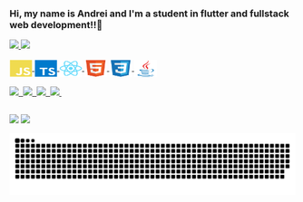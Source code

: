
### Hi, my name is Andrei and I'm a student in flutter and fullstack web development!!👋

<div>
  <a href="https://github.com/Anndrei87">
  <img height="181em" src="https://github-readme-stats.vercel.app/api?username=Anndrei87&show_icons=true&theme=dracula&include_all_commits=true&count_private=true"/>
  <img height="181em" src="https://github-readme-stats.vercel.app/api/top-langs/?username=Anndrei87&layout=compact&langs_count=7&theme=dracula"/>
</div>
  <div style="display: inline_block"><br>
    <img align="center" alt="Andrei-Js" height="30" width="40" src="https://raw.githubusercontent.com/devicons/devicon/master/icons/javascript/javascript-plain.svg">
    <img align="center" alt="Andrei-Ts" height="30" width="40" src="https://raw.githubusercontent.com/devicons/devicon/master/icons/typescript/typescript-plain.svg">
    <img align="center" alt="Andrei-React" height="30" width="40" src="https://raw.githubusercontent.com/devicons/devicon/master/icons/react/react-original.svg">
    <img align="center" alt="Andrei-HTML" height="30" width="40" src="https://raw.githubusercontent.com/devicons/devicon/master/icons/html5/html5-original.svg">
    <img align="center" alt="Andrei-css" height="30" width="40" src="https://raw.githubusercontent.com/devicons/devicon/master/icons/css3/css3-original.svg">
    <img align="center" alt="Andrei-java" height="30" width="40" src="https://raw.githubusercontent.com/devicons/devicon/master/icons/java/java-original.svg">
  </div>
  <div style="display: inline_block"><br>
    <img src="https://img.shields.io/badge/Flutter-%2302569B.svg?style=for-the-badge&logo=Flutter&logoColor=white" />&nbsp;
    <img src="https://img.shields.io/badge/Dart-%2302569B.svg?style=for-the-badge&logo=Dart&logoColor=white" />&nbsp;
    <img src="https://img.shields.io/badge/java-%23ED8B00.svg?style=for-the-badge&logo=java&logoColor=white" />&nbsp;
    <img src="https://img.shields.io/badge/kotlin-%230095D5.svg?style=for-the-badge&logo=kotlin&logoColor=white"/>&nbsp;
   </div>

  ##
  
<div> 
  
 
  <a href = "mailto:andrei09ka6@gmail.com"><img src="https://img.shields.io/badge/-Gmail-%23333?style=for-the-badge&logo=gmail&logoColor=white" target="_blank"></a>
  <a href="https://www.linkedin.com/in/andrei-moreira-a82414169/" target="_blank"><img src="https://img.shields.io/badge/-LinkedIn-%230077B5?style=for-the-badge&logo=linkedin&logoColor=white" target="_blank"></a> 
 
  ![Snake animation](https://github.com/Anndrei87/Anndrei87/blob/output/github-contribution-grid-snake.svg)
 
</div>
